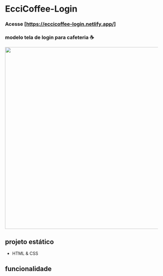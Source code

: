 # EcciCoffee-Login

### Acesse [https://eccicoffee-login.netlify.app/]

### modelo tela de login para cafeteria ☕

<div align= center>
<img src="https://user-images.githubusercontent.com/75847604/185936242-b73957bf-1d21-4790-81e8-9c9c11b32e73.png" width=600 />
</div>

## projeto estático

- HTML & CSS

## funcionalidade
